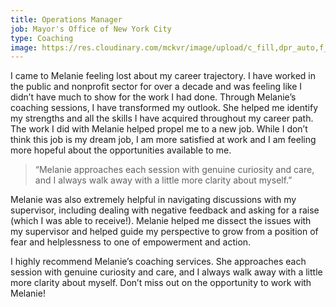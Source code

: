 ```yaml
---
title: Operations Manager
job: Mayor's Office of New York City
type: Coaching
image: https://res.cloudinary.com/mckvr/image/upload/c_fill,dpr_auto,f_auto,h_600,q_auto,w_480/v1591973883/testimonial-3_n7ocgd.jpg
---
```

I came to Melanie feeling lost about my career trajectory. I have worked in the public and nonprofit sector for over a decade and was feeling like I didn’t have much to show for the work I had done. Through Melanie’s coaching sessions, I have transformed my outlook. She helped me identify my strengths and all the skills I have acquired throughout my career path. The work I did with Melanie helped propel me to a new job. While I don’t think this job is my dream job, I am more satisfied at work and I am feeling more hopeful about the opportunities available to me.

> “Melanie approaches each session with genuine curiosity and care, and I always walk away with a little more clarity about myself.”

Melanie was also extremely helpful in navigating discussions with my supervisor, including dealing with negative feedback and asking for a raise (which I was able to receive!). Melanie helped me dissect the issues with my supervisor and helped guide my perspective to grow from a position of fear and helplessness to one of empowerment and action.

I highly recommend Melanie’s coaching services. She approaches each session with genuine curiosity and care, and I always walk away with a little more clarity about myself. Don’t miss out on the opportunity to work with Melanie!